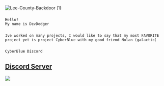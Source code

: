 ###
![Lee-County-Backdoor (1)](https://user-images.githubusercontent.com/88220593/163479952-1025000e-4a29-4eaa-b3b4-164594b1a2ef.png)

#####
    Hello!
    My name is DevDodger
#####
    Ive worked on many projects, I would like to say that my most FAVORITE project yet is project CyberBlue with my good friend Nolan (galactic) 
#####
```py
CyberBlue Discord
```
## [Discord Server](https://discord.gg/az7n3TAk5r)
<a href="https://discord.gg/az7n3TAk5r"><img src="https://cdn.discordapp.com/attachments/921216391074443314/956930217052631060/image_39.png"></a>
